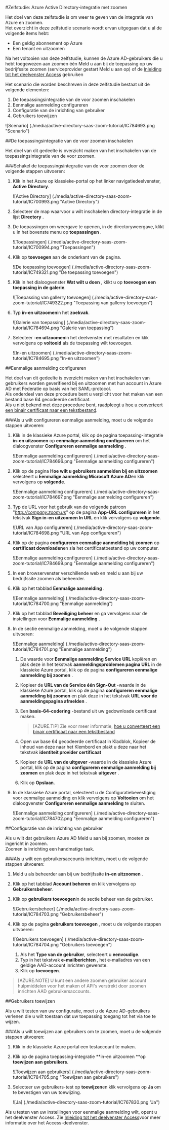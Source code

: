 <properties 
    pageTitle="Zelfstudie: Azure Active Directory-integratie met zoomen | Microsoft Azure" 
    description="Leer hoe u inzoomen met Azure Active Directory gebruiken om in te schakelen voor eenmalige aanmelding, geautomatiseerde inrichting en meer!." 
    services="active-directory" 
    authors="jeevansd"  
    documentationCenter="na" 
    manager="femila"/>
<tags 
    ms.service="active-directory" 
    ms.devlang="na" 
    ms.topic="article" 
    ms.tgt_pltfrm="na" 
    ms.workload="identity" 
    ms.date="08/16/2016" 
    ms.author="jeedes" />

#<a name="tutorial-azure-active-directory-integration-with-zoom"></a>Zelfstudie: Azure Active Directory-integratie met zoomen
  
Het doel van deze zelfstudie is om weer te geven van de integratie van Azure en zoomen.  
Het overzicht in deze zelfstudie scenario wordt ervan uitgegaan dat u al de volgende items hebt:

-   Een geldig abonnement op Azure
-   Een tenant en uitzoomen
  
Na het voltooien van deze zelfstudie, kunnen de Azure AD-gebruikers die u hebt toegewezen aan zoomen één Meld u aan bij de toepassing op uw bedrijfssite zoomen (serviceprovider gestart Meld u aan op) of de [Inleiding tot het deelvenster Access](active-directory-saas-access-panel-introduction.md) gebruiken
  
Het scenario die worden beschreven in deze zelfstudie bestaat uit de volgende elementen:

1.  De toepassingsintegratie van de voor zoomen inschakelen
2.  Eenmalige aanmelding configureren
3.  Configuratie van de inrichting van gebruiker
4.  Gebruikers toewijzen

![Scenario] (./media/active-directory-saas-zoom-tutorial/IC784693.png "Scenario")

##<a name="enabling-the-application-integration-for-zoom"></a>De toepassingsintegratie van de voor zoomen inschakelen
  
Het doel van dit gedeelte is overzicht maken van het inschakelen van de toepassingsintegratie van de voor zoomen.

###<a name="to-enable-the-application-integration-for-zoom-perform-the-following-steps"></a>Schakel de toepassingsintegratie van de voor zoomen door de volgende stappen uitvoeren:

1.  Klik in het Azure op klassieke-portal op het linker navigatiedeelvenster, **Active Directory**.

    ![Active Directory] (./media/active-directory-saas-zoom-tutorial/IC700993.png "Active Directory")

2.  Selecteer de map waarvoor u wilt inschakelen directory-integratie in de lijst **Directory** .

3.  De toepassingen om weergave te openen, in de directoryweergave, klikt u in het bovenste menu op **toepassingen** .

    ![Toepassingen] (./media/active-directory-saas-zoom-tutorial/IC700994.png "Toepassingen")

4.  Klik op **toevoegen** aan de onderkant van de pagina.

    ![De toepassing toevoegen] (./media/active-directory-saas-zoom-tutorial/IC749321.png "De toepassing toevoegen")

5.  Klik in het dialoogvenster **Wat wilt u doen** , klikt u op **toevoegen een toepassing in de galerie**.

    ![Toepassing van gallerry toevoegen] (./media/active-directory-saas-zoom-tutorial/IC749322.png "Toepassing van gallerry toevoegen")

6.  Typ **in-en uitzoomen**in het **zoekvak**.

    ![Galerie van toepassing] (./media/active-directory-saas-zoom-tutorial/IC784694.png "Galerie van toepassing")

7.  Selecteer **-en uitzoomen**in het deelvenster met resultaten en klik vervolgens op **voltooid** als de toepassing wilt toevoegen.

    ![In-en uitzoomen] (./media/active-directory-saas-zoom-tutorial/IC784695.png "In-en uitzoomen")

##<a name="configuring-single-sign-on"></a>Eenmalige aanmelding configureren
  
Het doel van dit gedeelte is overzicht maken van het inschakelen van gebruikers worden geverifieerd bij en uitzoomen met hun account in Azure AD met Federatie op basis van het SAML-protocol.  
Als onderdeel van deze procedure bent u verplicht voor het maken van een bestand base 64 gecodeerde certificaat.  
Als u niet bekend met deze procedure bent, raadpleegt u [hoe u converteert een binair certificaat naar een tekstbestand](http://youtu.be/PlgrzUZ-Y1o).

###<a name="to-configure-single-sign-on-perform-the-following-steps"></a>Als u wilt configureren eenmalige aanmelding, moet u de volgende stappen uitvoeren:

1.  Klik in de klassieke Azure portal, klik op de pagina toepassing-integratie **in-en uitzoomen** op **eenmalige aanmelding configureren** om het dialoogvenster **Configureren eenmalige aanmelding** .

    ![Eenmalige aanmelding configureren] (./media/active-directory-saas-zoom-tutorial/IC784696.png "Eenmalige aanmelding configureren")

2.  Klik op de pagina **Hoe wilt u gebruikers aanmelden bij en uitzoomen** selecteert u **Eenmalige aanmelding Microsoft Azure AD**en klik vervolgens op **volgende**.

    ![Eenmalige aanmelding configureren] (./media/active-directory-saas-zoom-tutorial/IC784697.png "Eenmalige aanmelding configureren")

3.  Typ de URL voor het gebruik van de volgende patroon "*http://company.zoom.us*" op de pagina **App-URL configureren** in het tekstvak **Sign in-en uitzoomen In URL** en klik vervolgens op **volgende**.

    ![URL van App configureren] (./media/active-directory-saas-zoom-tutorial/IC784698.png "URL van App configureren")

4.  Klik op de pagina **configureren eenmalige aanmelding bij zoomen** op **certificaat downloaden**en sla het certificaatbestand op uw computer.

    ![Eenmalige aanmelding configureren] (./media/active-directory-saas-zoom-tutorial/IC784699.png "Eenmalige aanmelding configureren")

5.  In een browservenster verschillende web en meld u aan bij uw bedrijfssite zoomen als beheerder.

6.  Klik op het tabblad **Eenmalige aanmelding** .

    ![Eenmalige aanmelding] (./media/active-directory-saas-zoom-tutorial/IC784700.png "Eenmalige aanmelding")

7.  Klik op het tabblad **Beveiliging beheer** en ga vervolgens naar de instellingen voor **Eenmalige aanmelding** .

8.  In de sectie eenmalige aanmelding, moet u de volgende stappen uitvoeren:

    ![Eenmalige aanmelding] (./media/active-directory-saas-zoom-tutorial/IC784701.png "Eenmalige aanmelding")

    1.  De waarde voor **Eenmalige aanmelding Service URL** kopiëren en plak deze in het tekstvak **aanmeldingsproblemen pagina URL** in de klassieke Azure portal, klik op de pagina **configureren eenmalige aanmelding bij zoomen** .
    2.  Kopieer de **URL van de Service één Sign-Out** -waarde in de klassieke Azure portal, klik op de pagina **configureren eenmalige aanmelding bij zoomen** en plak deze in het tekstvak **URL voor de aanmeldingspagina afmelden** .
    3.  Een **basis-64-codering** -bestand uit uw gedownloade certificaat maken.  

        >[AZURE.TIP] Zie voor meer informatie, [hoe u converteert een binair certificaat naar een tekstbestand](http://youtu.be/PlgrzUZ-Y1o)

    4.  Open uw base 64 gecodeerde certificaat in Kladblok, Kopieer de inhoud van deze naar het Klembord en plakt u deze naar het tekstvak **identiteit provider certificaat**
    5.  Kopieer de **URL van de uitgever** -waarde in de klassieke Azure portal, klik op de pagina **configureren eenmalige aanmelding bij zoomen** en plak deze in het tekstvak **uitgever** .
    6.  Klik op **Opslaan**.

9.  In de klassieke Azure portal, selecteert u de Configuratiebevestiging voor eenmalige aanmelding en klik vervolgens op **Voltooien** om het dialoogvenster **Configureren eenmalige aanmelding** te sluiten.

    ![Eenmalige aanmelding configureren] (./media/active-directory-saas-zoom-tutorial/IC784702.png "Eenmalige aanmelding configureren")

##<a name="configuring-user-provisioning"></a>Configuratie van de inrichting van gebruiker
  
Als u wilt dat gebruikers Azure AD Meld u aan bij zoomen, moeten ze ingericht in zoomen.  
Zoomen is inrichting een handmatige taak.

###<a name="to-provision-a-user-accounts-perform-the-following-steps"></a>Als u wilt een gebruikersaccounts inrichten, moet u de volgende stappen uitvoeren:

1.  Meld u als beheerder aan bij uw bedrijfssite **in-en uitzoomen** .

2.  Klik op het tabblad **Account beheren** en klik vervolgens op **Gebruikersbeheer**.

3.  Klik op **gebruikers toevoegen**in de sectie beheer van de gebruiker.

    ![Gebruikersbeheer] (./media/active-directory-saas-zoom-tutorial/IC784703.png "Gebruikersbeheer")

4.  Klik op de pagina **gebruikers toevoegen** , moet u de volgende stappen uitvoeren:

    ![Gebruikers toevoegen] (./media/active-directory-saas-zoom-tutorial/IC784704.png "Gebruikers toevoegen")

    1.  Als het **Type van de gebruiker**, selecteert u **eenvoudige**.
    2.  Typ in het tekstvak **e-mailberichten** , het e-mailadres van een geldige AAD-account inrichten gewenste.
    3.  Klik op **toevoegen**.

>[AZURE.NOTE] U kunt een andere zoomen gebruiker account hulpmiddelen voor het maken of API's verstrekt door zoomen inrichten AAD gebruikersaccounts.

##<a name="assigning-users"></a>Gebruikers toewijzen
  
Als u wilt testen van uw configuratie, moet u de Azure AD-gebruikers verlenen die u wilt toestaan dat uw toepassing toegang tot het via toe te wijzen.

###<a name="to-assign-users-to-zoom-perform-the-following-steps"></a>Als u wilt toewijzen aan gebruikers om te zoomen, moet u de volgende stappen uitvoeren:

1.  Klik in de klassieke Azure portal een testaccount te maken.

2.  Klik op de pagina toepassing-integratie **in-en uitzoomen **op **toewijzen aan gebruikers**.

    ![Toewijzen aan gebruikers] (./media/active-directory-saas-zoom-tutorial/IC784705.png "Toewijzen aan gebruikers")

3.  Selecteer uw gebruikers-test op **toewijzen**en klik vervolgens op **Ja** om te bevestigen van uw toewijzing.

    ![Ja] (./media/active-directory-saas-zoom-tutorial/IC767830.png "Ja")
  
Als u testen van uw instellingen voor eenmalige aanmelding wilt, opent u het deelvenster Access. Zie [Inleiding tot het deelvenster Access](active-directory-saas-access-panel-introduction.md)voor meer informatie over het Access-deelvenster.
